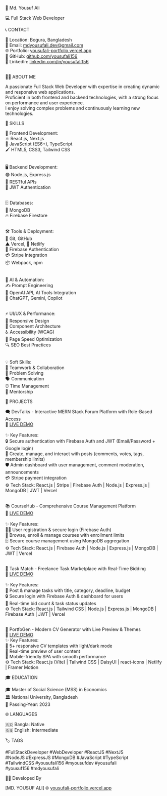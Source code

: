 👋 Md. Yousuf Ali

💻 Full Stack Web Developer

📞 CONTACT

📍 Location: Bogura, Bangladesh <br>
📧 Email: [mdyousufali.dev@gmail.com](mailto:mdyousufali.dev@gmail.com)   <br>
🌐 Portfolio: [yousufali-portfolio.vercel.app](https://yousufali-portfolio.vercel.app)   <br>
🐙 GitHub: [github.com/yousufali156](https://github.com/yousufali156)   <br>
💼 LinkedIn: [linkedin.com/in/yousufali156](https://linkedin.com/in/yousufali156)  
 <br>

👨‍💻 ABOUT ME

A passionate Full Stack Web Developer with expertise in creating dynamic and responsive web applications. <br>
Proficient in both frontend and backend technologies, with a strong focus on performance and user experience. <br>
I enjoy solving complex problems and continuously learning new technologies. <br>

💼 SKILLS

🎨 Frontend Development: <br>
⚛️ React.js, Next.js <br>
📜 JavaScript (ES6+), TypeScript <br>
🖌️ HTML5, CSS3, Tailwind CSS <br><br>

🖥️ Backend Development: <br>
🟢 Node.js, Express.js <br>
🔗 RESTful APIs <br>
🔑 JWT Authentication <br><br>

🗄️ Databases: <br>
🍃 MongoDB <br>
🔥 Firebase Firestore <br><br>

🛠️ Tools & Deployment: <br>
🌿 Git, GitHub <br>
▲ Vercel, 🔗 Netlify <br>
🔑 Firebase Authentication <br>
💳 Stripe Integration <br>
📦 Webpack, npm <br><br>

🤖 AI & Automation: <br>
✍️ Prompt Engineering <br>
🔮 OpenAI API, AI Tools Integration <br>
💬 ChatGPT, Gemini, Copilot <br><br>

⚡ UI/UX & Performance: <br>
📱 Responsive Design <br>
🧩 Component Architecture <br>
♿ Accessibility (WCAG) <br>
🚀 Page Speed Optimization <br>
🔍 SEO Best Practices <br><br>

💡 Soft Skills: <br>
🤝 Teamwork & Collaboration <br>
🧠 Problem Solving <br>
🗣️ Communication <br>
⏰ Time Management <br>
🎯 Mentorship <br>


🚀 PROJECTS

🗨️ DevTalks - Interactive MERN Stack Forum Platform with Role-Based Access <br>
🔗 [LIVE DEMO](https://devtalks-asg12.web.app/)  
 <br>
✨ Key Features: <br>
🔒 Secure authentication with Firebase Auth and JWT (Email/Password + Google login) <br>
📝 Create, manage, and interact with posts (comments, votes, tags, membership limits) <br>
🛡️ Admin dashboard with user management, comment moderation, announcements <br>
💳 Stripe payment integration <br>
⚙️ Tech Stack: React.js | Stripe | Firebase Auth | Node.js | Express.js | MongoDB | JWT | Vercel <br><br>

📚 CourseHub - Comprehensive Course Management Platform <br>
🔗 [LIVE DEMO](https://coursehub-7fd47.web.app/)  
 <br>
✨ Key Features: <br>
👨‍🎓 User registration & secure login (Firebase Auth) <br>
📖 Browse, enroll & manage courses with enrollment limits <br>
🗄️ Secure course management using MongoDB aggregation <br>
⚙️ Tech Stack: React.js | Firebase Auth | Node.js | Express.js | MongoDB | JWT | Vercel <br><br>

💼 Task Match - Freelance Task Marketplace with Real-Time Bidding <br>
🔗 [LIVE DEMO](https://grapes-market.web.app/)  
 <br>
✨ Key Features: <br>
📝 Post & manage tasks with title, category, deadline, budget <br>
🔒 Secure login with Firebase Auth & dashboard for users <br>
🔄 Real-time bid count & task status updates <br>
⚙️ Tech Stack: React.js | Tailwind CSS | Node.js | Express.js | MongoDB | Firebase Auth | JWT | Vercel <br><br>

🎨 PortfoGen - Modern CV Generator with Live Preview & Themes <br>
🔗 [LIVE DEMO](https://yousuf-portfolio-generator.netlify.app/)
 <br>
✨ Key Features: <br>
📑 5+ responsive CV templates with light/dark mode <br>
🔄 Real-time preview of user content <br>
📱 Mobile-friendly SPA with smooth performance <br>
⚙️ Tech Stack: React.js (Vite) | Tailwind CSS | DaisyUI | react-icons | Netlify | Framer Motion <br>

🎓 EDUCATION

🎓 Master of Social Science (MSS) in Economics <br>
🏛️ National University, Bangladesh <br>
📅 Passing-Year: 2023 <br>

🌐 LANGUAGES

🇧🇩 Bangla: Native <br>
🇬🇧 English: Intermediate <br>

🏷️ TAGS

#FullStackDeveloper #WebDeveloper #ReactJS #NextJS <br>
#NodeJS #ExpressJS #MongoDB #JavaScript #TypeScript <br>
#TailwindCSS #yousufali156 #myousufdev #yousufali <br>
#yousuf156 #mdyousufali <br>

👨‍💻 Developed By

[MD. YOUSUF ALI] 🌐 [yousufali-portfolio.vercel.app](https://yousufali-portfolio.vercel.app)
